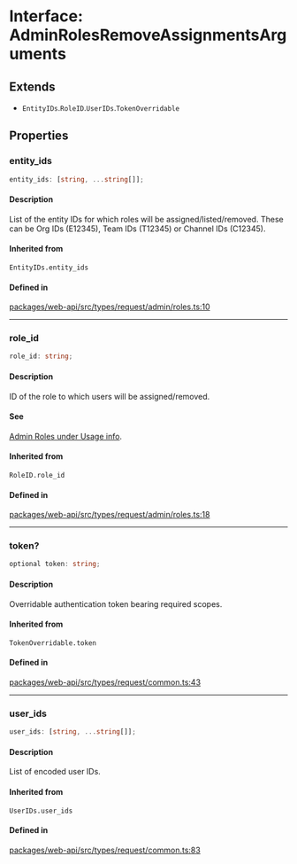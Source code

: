 # Interface: AdminRolesRemoveAssignmentsArguments

## Extends

- `EntityIDs`.`RoleID`.`UserIDs`.`TokenOverridable`

## Properties

### entity\_ids

```ts
entity_ids: [string, ...string[]];
```

#### Description

List of the entity IDs for which roles will be assigned/listed/removed.
These can be Org IDs (E12345), Team IDs (T12345) or Channel IDs (C12345).

#### Inherited from

`EntityIDs.entity_ids`

#### Defined in

[packages/web-api/src/types/request/admin/roles.ts:10](https://github.com/slackapi/node-slack-sdk/blob/c15385ef93ccdde9702f52f7d1f445999203d794/packages/web-api/src/types/request/admin/roles.ts#L10)

***

### role\_id

```ts
role_id: string;
```

#### Description

ID of the role to which users will be assigned/removed.

#### See

[Admin Roles under Usage info](https://api.slack.com/methods/admin.roles.addAssignments#markdown).

#### Inherited from

`RoleID.role_id`

#### Defined in

[packages/web-api/src/types/request/admin/roles.ts:18](https://github.com/slackapi/node-slack-sdk/blob/c15385ef93ccdde9702f52f7d1f445999203d794/packages/web-api/src/types/request/admin/roles.ts#L18)

***

### token?

```ts
optional token: string;
```

#### Description

Overridable authentication token bearing required scopes.

#### Inherited from

`TokenOverridable.token`

#### Defined in

[packages/web-api/src/types/request/common.ts:43](https://github.com/slackapi/node-slack-sdk/blob/c15385ef93ccdde9702f52f7d1f445999203d794/packages/web-api/src/types/request/common.ts#L43)

***

### user\_ids

```ts
user_ids: [string, ...string[]];
```

#### Description

List of encoded user IDs.

#### Inherited from

`UserIDs.user_ids`

#### Defined in

[packages/web-api/src/types/request/common.ts:83](https://github.com/slackapi/node-slack-sdk/blob/c15385ef93ccdde9702f52f7d1f445999203d794/packages/web-api/src/types/request/common.ts#L83)
